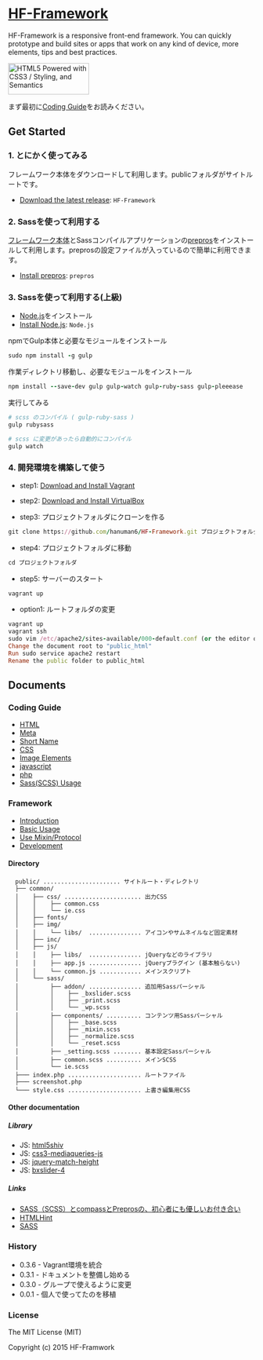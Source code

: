 # [HF-Framework](https://github.com/hanuman6/HF-Framework)
HF-Framework is a responsive front-end framework. You can quickly prototype and build sites or apps that work on any kind of device, more elements, tips and best practices.

<a href="http://www.w3.org/html/logo/">
<img src="http://www.w3.org/html/logo/badge/html5-badge-h-css3-semantics.png" width="165" height="64" alt="HTML5 Powered with CSS3 / Styling, and Semantics" title="HTML5 Powered with CSS3 / Styling, and Semantics">
</a>

まず最初に[Coding Guide](https://github.com/hanuman6/HF-Framework#coding-guide)をお読みください。

## Get Started

### 1. とにかく使ってみる

フレームワーク本体をダウンロードして利用します。publicフォルダがサイトルートです。

  * [Download the latest release](https://github.com/hanuman6/HF-Framework/archive/master.zip): `HF-Framework`

### 2. Sassを使って利用する

[フレームワーク本体](https://github.com/hanuman6/HF-Framework/archive/master.zip)とSassコンパイルアプリケーションの[prepros](https://prepros.io/)をインストールして利用します。preprosの設定ファイルが入っているので簡単に利用できます。

  * [Install prepros](https://prepros.io/): `prepros`  
  
### 3. Sassを使って利用する(上級)

* [Node.js](http://nodejs.org/)をインストール  
* [Install Node.js](http://nodejs.org/): `Node.js`  

npmでGulp本体と必要なモジュールをインストール  
```rb
sudo npm install -g gulp
```
作業ディレクトリ移動し、必要なモジュールをインストール
```rb
npm install --save-dev gulp gulp-watch gulp-ruby-sass gulp-pleeease
```
実行してみる  
```rb
# scss のコンパイル ( gulp-ruby-sass )
gulp rubysass

# scss に変更があったら自動的にコンパイル
gulp watch 
```

### 4. 開発環境を構築して使う

* step1: [Download and Install Vagrant](https://www.vagrantup.com/downloads.html)  

* step2: [Download and Install VirtualBox](https://www.virtualbox.org/wiki/Downloads)  

* step3: プロジェクトフォルダにクローンを作る
```rb
git clone https://github.com/hanuman6/HF-Framework.git プロジェクトフォルダ
```

* step4: プロジェクトフォルダに移動  
```rb
cd プロジェクトフォルダ
```

* step5: サーバーのスタート  
```rb
vagrant up
```

* option1: ルートフォルダの変更

```rb
vagrant up
vagrant ssh
sudo vim /etc/apache2/sites-available/000-default.conf (or the editor of your choosing)
Change the document root to "public_html"
Run sudo service apache2 restart
Rename the public folder to public_html
```

## Documents
### Coding Guide
* [HTML](https://github.com/hanuman6/HF-Framework/blob/master/documents/html.md/)
* [Meta](https://github.com/hanuman6/HF-Framework/blob/master/documents/meta.md/)
* [Short Name](https://github.com/hanuman6/HF-Framework/blob/master/documents/shortname.md/)
* [CSS](https://github.com/hanuman6/HF-Framework/blob/master/documents/css.md/)
* [Image Elements](https://github.com/hanuman6/HF-Framework/blob/master/documents/images.md/)
* [javascript](https://github.com/hanuman6/HF-Framework/blob/master/documents/js.md/)
* [php](https://github.com/hanuman6/HF-Framework/blob/master/documents/php.md/)
* [Sass(SCSS) Usage](https://github.com/hanuman6/HF-Framework/blob/master/documents/sass.md/)

### Framework
* [Introduction](https://github.com/hanuman6/HF-Framework/blob/master/documents/intro.md/)
* [Basic Usage](https://github.com/hanuman6/HF-Framework/blob/master/documents/usage.md/)
* [Use Mixin/Protocol](https://github.com/hanuman6/HF-Framework/blob/master/documents/mixin.md/)
* [Development](https://github.com/hanuman6/HF-Framework/blob/master/documents/dev.md/)

#### Directory
```
  public/ ...................... サイトルート・ディレクトリ
  ├── common/
  │    ├── css/ ...................... 出力CSS
  │    │    ├── common.css
  │    │    └── ie.css
  │    ├── fonts/
  │    ├── img/
  │    │    └── libs/  ............... アイコンやサムネイルなど固定素材
  │    ├── inc/
  │    ├── js/
  │    │    ├── libs/  ............... jQueryなどのライブラリ
  │    │    ├── app.js ............... jQueryプラグイン (基本触らない)
  │    │    └── common.js ............ メインスクリプト
  │    └── sass/
  │         ├── addon/ ............... 追加用Sassパーシャル
  │         │    ├── _bxslider.scss
  │         │    ├── _print.scss
  │         │    └── _wp.scss
  │         ├── components/ .......... コンテンツ用Sassパーシャル
  │         │    ├── _base.scss
  │         │    ├── _mixin.scss
  │         │    ├── _normalize.scss
  │         │    └── _reset.scss
  │         ├── _setting.scss ........ 基本設定Sassパーシャル
  │         ├── common.scss .......... メインSCSS
  │         └── ie.scss
  ├─── index.php ..................... ルートファイル
  ├─── screenshot.php
  └─── style.css ..................... 上書き編集用CSS
```

#### Other documentation
##### Library
- JS:   [html5shiv](https://github.com/afarkas/html5shiv)
- JS:   [css3-mediaqueries-js](https://github.com/livingston/css3-mediaqueries-js)
- JS:   [jquery-match-height](https://github.com/liabru/jquery-match-height)
- JS:   [bxslider-4](https://github.com/stevenwanderski/bxslider-4)

##### Links
- [SASS（SCSS）とcompassとPreprosの、初心者にも優しいお付き合い](http://satohmsys.info/sass-compass-prepros/)
- [HTMLHint](http://htmlhint.com/)
- [SASS](http://sass-lang.com/)

### History
* 0.3.6 - Vagrant環境を統合
* 0.3.1 - ドキュメントを整備し始める
* 0.3.0 - グループで使えるように変更
* 0.0.1 - 個人で使ってたのを移植

### License

The MIT License (MIT)

Copyright (c) 2015 HF-Framwork
